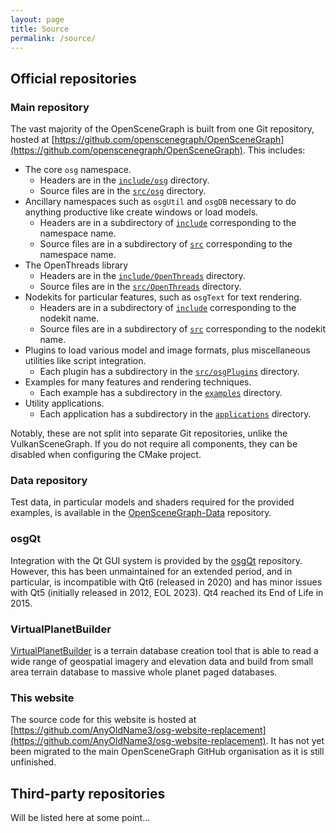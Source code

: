 ```yaml
---
layout: page
title: Source
permalink: /source/
---
```


## Official repositories

### Main repository

The vast majority of the OpenSceneGraph is built from one Git repository, hosted at [https://github.com/openscenegraph/OpenSceneGraph](https://github.com/openscenegraph/OpenSceneGraph).
This includes:
* The core `osg` namespace.
  * Headers are in the [`include/osg`](https://github.com/openscenegraph/OpenSceneGraph/tree/master/include/osg) directory.
  * Source files are in the [`src/osg`](https://github.com/openscenegraph/OpenSceneGraph/tree/master/src/osg) directory.
* Ancillary namespaces such as `osgUtil` and `osgDB` necessary to do anything productive like create windows or load models.
  * Headers are in a subdirectory of [`include`](https://github.com/openscenegraph/OpenSceneGraph/tree/master/include) corresponding to the namespace name.
  * Source files are in a subdirectory of [`src`](https://github.com/openscenegraph/OpenSceneGraph/tree/master/src) corresponding to the namespace name.
* The OpenThreads library
  * Headers are in the [`include/OpenThreads`](https://github.com/openscenegraph/OpenSceneGraph/tree/master/include/OpenThreads) directory.
  * Source files are in the [`src/OpenThreads`](https://github.com/openscenegraph/OpenSceneGraph/tree/master/src/OpenThreads) directory.
* Nodekits for particular features, such as `osgText` for text rendering.
  * Headers are in a subdirectory of [`include`](https://github.com/openscenegraph/OpenSceneGraph/tree/master/include) corresponding to the nodekit name.
  * Source files are in a subdirectory of [`src`](https://github.com/openscenegraph/OpenSceneGraph/tree/master/src) corresponding to the nodekit name.
* Plugins to load various model and image formats, plus miscellaneous utilities like script integration.
  * Each plugin has a subdirectory in the [`src/osgPlugins`](https://github.com/openscenegraph/OpenSceneGraph/tree/master/src/osgPlugins) directory.
* Examples for many features and rendering techniques.
  * Each example has a subdirectory in the [`examples`](https://github.com/openscenegraph/OpenSceneGraph/tree/master/examples) directory.
* Utility applications.
  * Each application has a subdirectory in the [`applications`](https://github.com/openscenegraph/OpenSceneGraph/tree/master/applications) directory.

Notably, these are not split into separate Git repositories, unlike the VulkanSceneGraph.
If you do not require all components, they can be disabled when configuring the CMake project.

### Data repository

Test data, in particular models and shaders required for the provided examples, is available in the [OpenSceneGraph-Data](https://github.com/openscenegraph/OpenSceneGraph-Data) repository.

### osgQt

Integration with the Qt GUI system is provided by the [osgQt](https://github.com/openscenegraph/osgQt) repository.
However, this has been unmaintained for an extended period, and in particular, is incompatible with Qt6 (released in 2020) and has minor issues with Qt5 (initially released in 2012, EOL 2023).
Qt4 reached its End of Life in 2015.

### VirtualPlanetBuilder

[VirtualPlanetBuilder](https://github.com/openscenegraph/VirtualPlanetBuilder) is a terrain database creation tool that is able to read a wide range of geospatial imagery and elevation data and build from small area terrain database to massive whole planet paged databases.

### This website

The source code for this website is hosted at [https://github.com/AnyOldName3/osg-website-replacement](https://github.com/AnyOldName3/osg-website-replacement).
It has not yet been migrated to the main OpenSceneGraph GitHub organisation as it is still unfinished.

## Third-party repositories

Will be listed here at some point...

